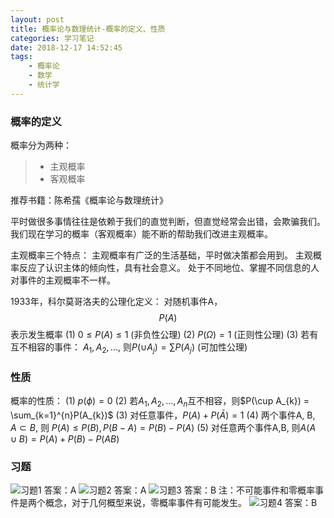 ```yaml
---
layout: post
title: 概率论与数理统计-概率的定义、性质
categories: 学习笔记
date: 2018-12-17 14:52:45
tags:
    - 概率论
    - 数学
    - 统计学
---
```

### 概率的定义
概率分为两种：
> * 主观概率
> * 客观概率

推荐书籍：陈希孺《概率论与数理统计》

平时做很多事情往往是依赖于我们的直觉判断，但直觉经常会出错，会欺骗我们。我们现在学习的概率（客观概率）能不断的帮助我们改进主观概率。
<!--more-->
主观概率三个特点：
主观概率有广泛的生活基础，平时做决策都会用到。
主观概率反应了认识主体的倾向性，具有社会意义。
处于不同地位、掌握不同信息的人对事件的主观概率不一样。

1933年，科尔莫哥洛夫的公理化定义：
对随机事件A， $$P(A)$$表示发生概率
(1) $0 \leq P(A) \leq 1$ (非负性公理)
(2) $P(\Omega) = 1$  (正则性公理)
(3) 若有互不相容的事件： $A_{1}, A_{2},...$, 则$P(\cup A_{j}) = \sum_{}P(A_{j})$  (可加性公理)

### 性质

概率的性质：
(1) $p(\phi) = 0$
(2) 若$A_{1}, A_{2},..., A_{n}$互不相容，则$P(\cup A_{k}) = \sum_{k=1}^{n}P(A_{k})$
(3) 对任意事件，$P(A) + P(\bar{A}) = 1$
(4) 两个事件A, B, $A\subset B$, 则 $P(A)\leq P(B), P(B-A) = P(B) - P(A)$
(5) 对任意两个事件A,B, 则$A(A\cup B) = P(A) + P(B) - P(AB)$

### 习题
![习题1](https://cutoutsy-blog-1253675385.cos.ap-chengdu.myqcloud.com/blog_prob_1.2-1.png)
答案：A
![习题2](https://cutoutsy-blog-1253675385.cos.ap-chengdu.myqcloud.com/blog_prob_1.2-2.png)
答案：A
![习题3](https://cutoutsy-blog-1253675385.cos.ap-chengdu.myqcloud.com/blog_prob_1.2-3.png)
答案：B
注：不可能事件和零概率事件是两个概念，对于几何概型来说，零概率事件有可能发生。
![习题4](https://cutoutsy-blog-1253675385.cos.ap-chengdu.myqcloud.com/blog_prob_1.2-4.png)
答案：B